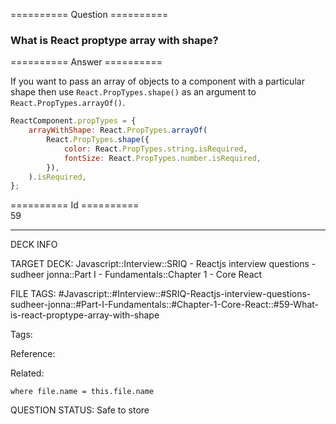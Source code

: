 ========== Question ==========  

### What is React proptype array with shape?  

========== Answer ==========  

If you want to pass an array of objects to a component with a particular shape then use `React.PropTypes.shape()` as an argument to `React.PropTypes.arrayOf()`.

```javascript
ReactComponent.propTypes = {
    arrayWithShape: React.PropTypes.arrayOf(
        React.PropTypes.shape({
            color: React.PropTypes.string.isRequired,
            fontSize: React.PropTypes.number.isRequired,
        }),
    ).isRequired,
};
```

========== Id ==========  
59

---

DECK INFO

TARGET DECK: Javascript::Interview::SRIQ - Reactjs interview questions - sudheer jonna::Part I - Fundamentals::Chapter 1 - Core React

FILE TAGS: #Javascript::#Interview::#SRIQ-Reactjs-interview-questions-sudheer-jonna::#Part-I-Fundamentals::#Chapter-1-Core-React::#59-What-is-react-proptype-array-with-shape

Tags:

Reference:

Related:

```dataview
where file.name = this.file.name
```
QUESTION STATUS: Safe to store
